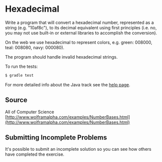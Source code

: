 # Hexadecimal

Write a program that will convert a hexadecimal number, represented as a string (e.g. "10af8c"),
to its decimal equivalent using first principles (i.e. no, you may not use built-in or external
libraries to accomplish the conversion).

On the web we use hexadecimal to represent colors, e.g. green: 008000,
teal: 008080, navy: 000080).

The program should handle invalid hexadecimal strings.


To run the tests:

```sh
$ gradle test
```

For more detailed info about the Java track see the [help page](http://exercism.io/languages/java).

## Source

All of Computer Science [http://www.wolframalpha.com/examples/NumberBases.html](http://www.wolframalpha.com/examples/NumberBases.html)

## Submitting Incomplete Problems
It's possible to submit an incomplete solution so you can see how others have completed the exercise.

